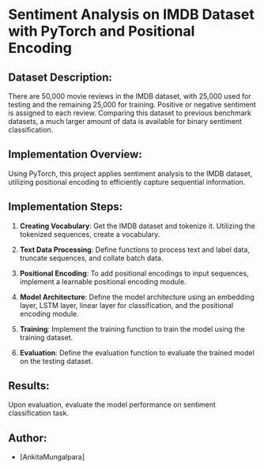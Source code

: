 # Sentiment Analysis on IMDB Dataset with PyTorch and Positional Encoding


## Dataset Description:
There are 50,000 movie reviews in the IMDB dataset, with 25,000 used for testing and the remaining 25,000 for training. Positive or negative sentiment is assigned to each review. Comparing this dataset to previous benchmark datasets, a much larger amount of data is available for binary sentiment classification.


## Implementation Overview:
Using PyTorch, this project applies sentiment analysis to the IMDB dataset, utilizing positional encoding to efficiently capture sequential information.


## Implementation Steps:

1. **Creating Vocabulary**: Get the IMDB dataset and tokenize it. Utilizing the tokenized sequences, create a vocabulary.

2. **Text Data Processing**: Define functions to process text and label data, truncate sequences, and collate batch data.

3. **Positional Encoding**: To add positional encodings to input sequences, implement a learnable positional encoding module.

4. **Model Architecture**: Define the model architecture using an embedding layer, LSTM layer, linear layer for classification, and the positional encoding module.

5. **Training**: Implement the training function to train the model using the training dataset.

6. **Evaluation**: Define the evaluation function to evaluate the trained model on the testing dataset.


## Results:
Upon evaluation, evaluate the model performance on sentiment classification task.


## Author:
- [AnkitaMungalpara]
